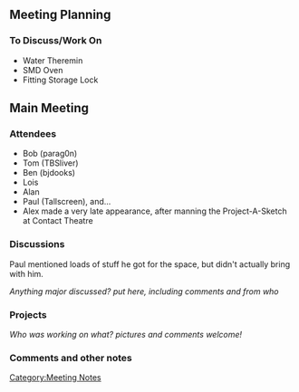 Meeting Planning
----------------

### To Discuss/Work On

-   Water Theremin
-   SMD Oven
-   Fitting Storage Lock

Main Meeting
------------

### Attendees

-   Bob (parag0n)
-   Tom (TBSliver)
-   Ben (bjdooks)
-   Lois
-   Alan
-   Paul (Tallscreen), and...
-   Alex made a very late appearance, after manning the Project-A-Sketch
    at Contact Theatre

### Discussions

Paul mentioned loads of stuff he got for the space, but didn't actually
bring with him.

*Anything major discussed? put here, including comments and from who*

### Projects

*Who was working on what? pictures and comments welcome!*

### Comments and other notes

[Category:Meeting Notes](Category:Meeting_Notes "wikilink")